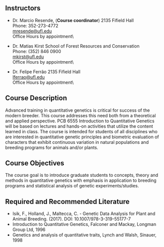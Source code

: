 ## Instructors

- Dr. Marcio Resende, (**Course coordinator**)
2135 Fifield Hall\
Phone: 352-273-4772\
mresende@ufl.edu\
Office Hours by appointment\

- Dr. Matias Kirst
School of Forest Resources and Conservation\
Phone: (352) 846 0900\
mkirst@ufl.edu\
Office Hours by appointment\

- Dr. Felipe Ferrão 
2135 Fifield Hall\
lferrao@ufl.edu\
Office Hours by appointment\

## Course Description

Advanced training in quantitative genetics is critical for success of the modern breeder. This course addresses this need both from a theoretical and applied perspective. PCB 6555 Introduction to
Quantitative Genetics will be based on lectures and hands-on activities that utilize the content learned in class. The course is intended for students of all disciplines who are interested in quantitative genetic
principles and biometric evaluation of characters that exhibit continuous variation in natural populations and breeding programs for animals and/or plants.

## Course Objectives
The course goal is to introduce graduate students to concepts, theory and methods in quantitative
genetics with emphasis in application to breeding programs and statistical analysis of genetic
experiments/studies.

## Required and Recommended Literature

- Isik, F., Holland, J., Maltecca, C. - Genetic Data Analysis for Plant and Animal Breeding. (2017).
DOI: 10.1007/978-3-319-55177-7
- Introduction to Quantitative Genetics, Falconer and Mackay, Longman Group Ltd, 1996
- Genetics and analysis of quantitative traits, Lynch and Walsh, Sinauer, 1998

